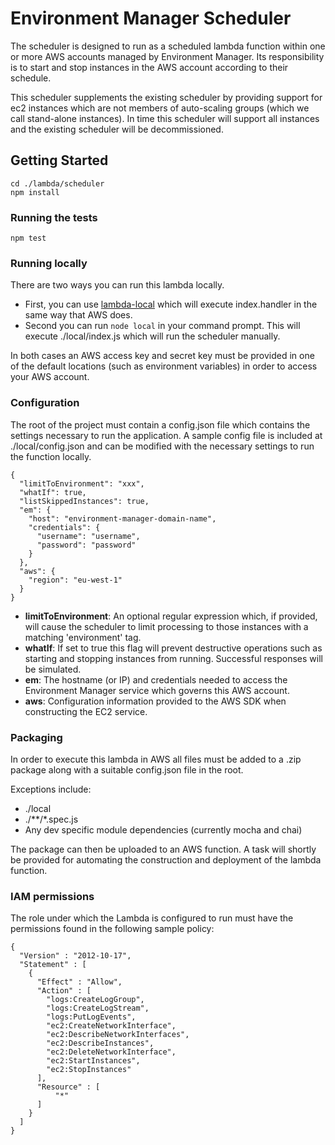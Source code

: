 # Environment Manager Scheduler

The scheduler is designed to run as a scheduled lambda function within one or more AWS accounts managed by Environment Manager. Its responsibility is to start and stop instances in the AWS account according to their schedule.

This scheduler supplements the existing scheduler by providing support for ec2 instances which are not members of auto-scaling groups (which we call stand-alone instances). In time this scheduler will support all instances and the existing scheduler will be decommissioned.

## Getting Started

```
cd ./lambda/scheduler
npm install
```

### Running the tests

```
npm test
```

### Running locally

There are two ways you can run this lambda locally.

- First, you can use [lambda-local](https://www.npmjs.com/package/lambda-local) which will execute index.handler in the same way that AWS does.
- Second you can run ``` node local ``` in your command prompt. This will execute ./local/index.js which will run the scheduler manually.

In both cases an AWS access key and secret key must be provided in one of the default locations (such as environment variables) in order to access your AWS account.

### Configuration

The root of the project must contain a config.json file which contains the settings necessary to run the application. A sample config file is included at ./local/config.json and can be modified with the necessary settings to run the function locally.

```
{
  "limitToEnvironment": "xxx",
  "whatIf": true,
  "listSkippedInstances": true,
  "em": {
    "host": "environment-manager-domain-name",
    "credentials": {
      "username": "username",
      "password": "password"
    }
  },
  "aws": {
    "region": "eu-west-1"
  }
}
```

- **limitToEnvironment**: An optional regular expression which, if provided, will cause the scheduler to limit processing to those instances with a matching 'environment' tag.
- **whatIf**: If set to true this flag will prevent destructive operations such as starting and stopping instances from running. Successful responses will be simulated.
- **em**: The hostname (or IP) and credentials needed to access the Environment Manager service which governs this AWS account.
- **aws**: Configuration information provided to the AWS SDK when constructing the EC2 service.

### Packaging

In order to execute this lambda in AWS all files must be added to a .zip package along with a suitable config.json file in the root.

Exceptions include:

- ./local
- ./**/\*.spec.js
- Any dev specific module dependencies (currently mocha and chai)

The package can then be uploaded to an AWS function. A task will shortly be provided for automating the construction and deployment of the lambda function.

### IAM permissions

The role under which the Lambda is configured to run must have the permissions found in the following sample policy:

```
{
  "Version" : "2012-10-17",
  "Statement" : [
    {
      "Effect" : "Allow",
      "Action" : [
        "logs:CreateLogGroup",
        "logs:CreateLogStream",
        "logs:PutLogEvents",
        "ec2:CreateNetworkInterface",
        "ec2:DescribeNetworkInterfaces",
        "ec2:DescribeInstances",
        "ec2:DeleteNetworkInterface",
        "ec2:StartInstances",
        "ec2:StopInstances"
      ],
      "Resource" : [
          "*"
      ]
    }
  ]
}
```